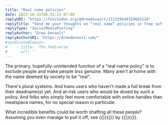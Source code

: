 ```yaml
---
title: "Real name policies"
date: 2023-10-31T06:31:21-07:00
replyURI: "https://fosstodon.org/@drewdevault/111329549329662520"
replyTitle: "Send me your thoughts on “real name” policies in free software contributions"
replyType: "SocialMediaPosting"
replyAuthor: "Drew Devault"
replyAuthorURI: "https://drewdevault.com/"
#syndicatedCopies:
#    - title: 'The Fediverse'
#      url: ''
---
```


The primary, hopefully-unintended function of a "real-name policy" is to exclude people and make people *less* genuine. Many aren't at home with the name deemed by society to be "real".

There's plural systems. And trans users who haven't made a full break from their deadname(s) yet. And at-risk users who would be doxed by such a policy. And folks who simply feel more comfortable with online handles than meatspace names, for no special reason in particular.

What incredible benefits could be worth shafting all these people? Assuming you even manage to pull it off; see {{<mention-work itemtype="TechArticle">}}{{<cited-work name="Falsehoods Programmers Believe About Names" url="http://www.kalzumeus.com/2010/06/17/falsehoods-programmers-believe-about-names" extraName="headline">}} by {{<indieweb-person first-name="Patrick" last-name="McKenzie" url="https://www.kalzumeus.com/" itemprop="author">}}{{</mention-work>}}.

